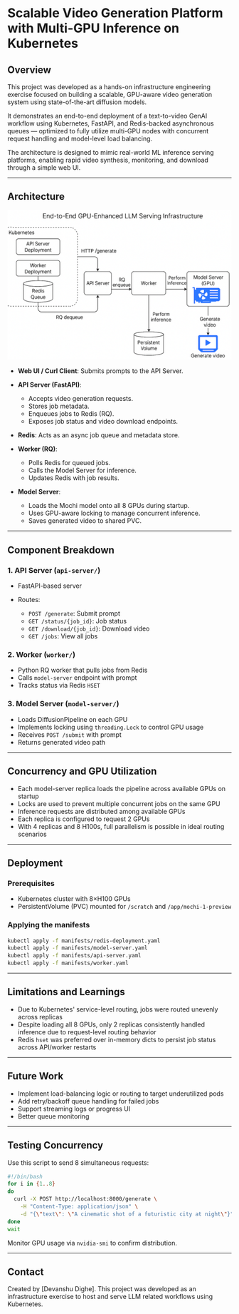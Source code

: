 # Scalable Video Generation Platform with Multi-GPU Inference on Kubernetes

## Overview

This project was developed as a hands-on infrastructure engineering exercise focused on building a scalable, GPU-aware video generation system using state-of-the-art diffusion models.

It demonstrates an end-to-end deployment of a text-to-video GenAI workflow using Kubernetes, FastAPI, and Redis-backed asynchronous queues — optimized to fully utilize multi-GPU nodes with concurrent request handling and model-level load balancing.

The architecture is designed to mimic real-world ML inference serving platforms, enabling rapid video synthesis, monitoring, and download through a simple web UI.

---

## Architecture

![Architecture](architecture-diagram.png)

* **Web UI / Curl Client**: Submits prompts to the API Server.
* **API Server (FastAPI)**:

  * Accepts video generation requests.
  * Stores job metadata.
  * Enqueues jobs to Redis (RQ).
  * Exposes job status and video download endpoints.
* **Redis**: Acts as an async job queue and metadata store.
* **Worker (RQ)**:

  * Polls Redis for queued jobs.
  * Calls the Model Server for inference.
  * Updates Redis with job results.
* **Model Server**:

  * Loads the Mochi model onto all 8 GPUs during startup.
  * Uses GPU-aware locking to manage concurrent inference.
  * Saves generated video to shared PVC.

---

## Component Breakdown

### 1. API Server (`api-server/`)

* FastAPI-based server
* Routes:

  * `POST /generate`: Submit prompt
  * `GET /status/{job_id}`: Job status
  * `GET /download/{job_id}`: Download video
  * `GET /jobs`: View all jobs

### 2. Worker (`worker/`)

* Python RQ worker that pulls jobs from Redis
* Calls `model-server` endpoint with prompt
* Tracks status via Redis `HSET`

### 3. Model Server (`model-server/`)

* Loads DiffusionPipeline on each GPU
* Implements locking using `threading.Lock` to control GPU usage
* Receives `POST /submit` with prompt
* Returns generated video path

---

## Concurrency and GPU Utilization

* Each model-server replica loads the pipeline across available GPUs on startup
* Locks are used to prevent multiple concurrent jobs on the same GPU
* Inference requests are distributed among available GPUs
* Each replica is configured to request 2 GPUs
* With 4 replicas and 8 H100s, full parallelism is possible in ideal routing scenarios

---

## Deployment

### Prerequisites

* Kubernetes cluster with 8×H100 GPUs
* PersistentVolume (PVC) mounted for `/scratch` and `/app/mochi-1-preview`

### Applying the manifests

```bash
kubectl apply -f manifests/redis-deployment.yaml
kubectl apply -f manifests/model-server.yaml
kubectl apply -f manifests/api-server.yaml
kubectl apply -f manifests/worker.yaml
```

---

## Limitations and Learnings

* Due to Kubernetes' service-level routing, jobs were routed unevenly across replicas
* Despite loading all 8 GPUs, only 2 replicas consistently handled inference due to request-level routing behavior
* Redis `hset` was preferred over in-memory dicts to persist job status across API/worker restarts

---

## Future Work

* Implement load-balancing logic or routing to target underutilized pods
* Add retry/backoff queue handling for failed jobs
* Support streaming logs or progress UI
* Better queue monitoring

---

## Testing Concurrency

Use this script to send 8 simultaneous requests:

```bash
#!/bin/bash
for i in {1..8}
do
  curl -X POST http://localhost:8000/generate \
    -H "Content-Type: application/json" \
    -d "{\"text\": \"A cinematic shot of a futuristic city at night\"}" &
done
wait
```

Monitor GPU usage via `nvidia-smi` to confirm distribution.

---

## Contact

Created by \[Devanshu Dighe]. This project was developed as an infrastructure exercise to host and serve LLM related workflows using Kubernetes.
